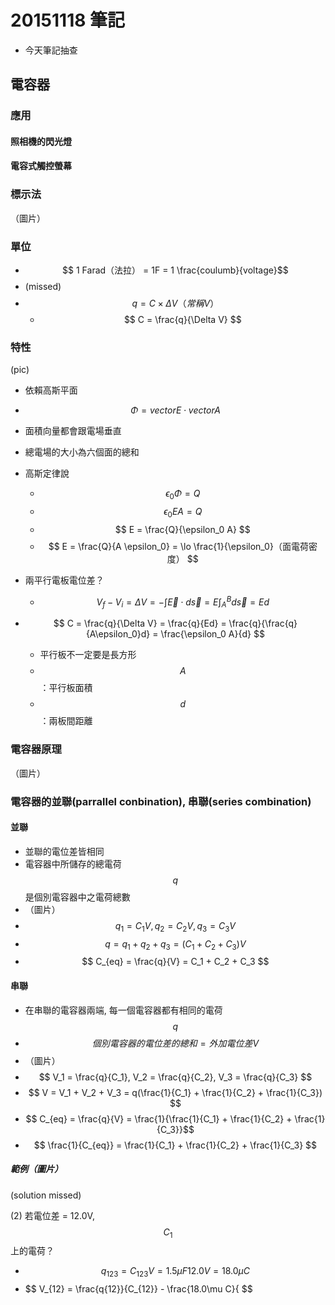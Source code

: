 # 20151118 筆記
* 今天筆記抽查

## 電容器
### 應用
#### 照相機的閃光燈
#### 電容式觸控螢幕

### 標示法
（圖片）

### 單位
* $$ 1 Farad（法拉） = 1F = 1 \frac{coulumb}{voltage}$$
* (missed)
* $$ q = C \times \Delta V（常稱 V） $$
    * $$ C = \frac{q}{\Delta V} $$ 


### 特性
(pic)

* 依賴高斯平面
* $$ \Phi = vector E \cdot vector A $$
* 面積向量都會跟電場垂直
* 總電場的大小為六個面的總和
* 高斯定律說 
    * $$ \epsilon_0 \Phi = Q $$
    * $$ \epsilon_0 E A = Q $$
    * $$ E  = \frac{Q}{\epsilon_0 A} $$
    * $$ E = \frac{Q}{A \epsilon_0} = \lo \frac{1}{\epsilon_0}（面電荷密度） $$

* 兩平行電板電位差？
    * $$ V_f - V_i = \Delta V = -\int \vec{E} \cdot d \vec{s} = E \int_A^B d \vec{s} = E d$$

* $$ C = \frac{q}{\Delta V} = \frac{q}{Ed} = \frac{q}{\frac{q}{A\epsilon_0}d} = \frac{\epsilon_0 A}{d} $$
    * 平行板不一定要是長方形
    * $$A$$：平行板面積
    * $$d$$：兩板間距離

### 電容器原理
（圖片）

### 電容器的並聯(parrallel conbination), 串聯(series combination)
#### 並聯
* 並聯的電位差皆相同
* 電容器中所儲存的總電荷 $$ q $$ 是個別電容器中之電荷總數
* （圖片）
* $$ q_1 = C_1V , q_2 = C_2V, q_3 = C_3V $$
* $$ q = q_1 + q_2 + q_3 = (C_1 + C_2 + C_3)V $$
* $$ C_{eq} = \frac{q}{V} = C_1 + C_2 + C_3 $$

#### 串聯
* 在串聯的電容器兩端, 每一個電容器都有相同的電荷 $$ q $$
* $$ 個別電容器的電位差的總和 = 外加電位差 V $$
* （圖片）
* $$ V_1 = \frac{q}{C_1}, V_2 = \frac{q}{C_2}, V_3 = \frac{q}{C_3} $$
* $$ V = V_1 + V_2 + V_3 = q(\frac{1}{C_1} + \frac{1}{C_2} + \frac{1}{C_3}) $$
* $$ C_{eq} = \frac{q}{V} = \frac{1}{\frac{1}{C_1} + \frac{1}{C_2} + \frac{1}{C_3}}$$
* $$ \frac{1}{C_{eq}} = \frac{1}{C_1} + \frac{1}{C_2} + \frac{1}{C_3} $$

##### 範例（圖片）
(solution missed)

(2) 若電位差 = 12.0V, $$ C_1 $$ 上的電荷？
* $$ q_{123} = C_{123}V = 1.5 \mu F 12.0V = 18.0\mu C $$
* $$ V_{12} = \frac{q{12}}{C_{12}} - \frac{18.0\mu C}{ $$